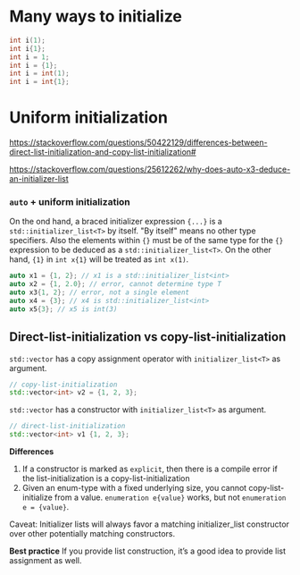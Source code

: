 # Many ways to initialize
```cpp
int i(1);
int i{1};
int i = 1;
int i = {1};
int i = int(1);
int i = int{1};
```

# Uniform initialization
https://stackoverflow.com/questions/50422129/differences-between-direct-list-initialization-and-copy-list-initialization#

https://stackoverflow.com/questions/25612262/why-does-auto-x3-deduce-an-initializer-list

### `auto` + uniform initialization
On the ond hand, a braced initializer expression `{...}` is a `std::initializer_list<T>` by itself. "By itself" means no other type specifiers. Also the elements within `{}` must be of the same type for the `{}` expression to be deduced as a `std::initializer_list<T>`. On the other hand, `{1}` in `int x{1}` will be treated as `int x(1)`. 
```cpp
auto x1 = {1, 2}; // x1 is a std::initializer_list<int>
auto x2 = {1, 2.0}; // error, cannot determine type T
auto x3{1, 2}; // error, not a single element
auto x4 = {3}; // x4 is std::initializer_list<int>
auto x5{3}; // x5 is int(3)
```

## Direct-list-initialization vs copy-list-initialization

`std::vector` has a copy assignment operator with `initializer_list<T>` as argument.
```cpp
// copy-list-initialization
std::vector<int> v2 = {1, 2, 3};
```

`std::vector` has a constructor with `initializer_list<T>` as argument.
```cpp
// direct-list-initialization
std::vector<int> v1 {1, 2, 3};
```

**Differences**
1. If a constructor is marked as `explicit`, then there is a compile error if the list-initialization is a copy-list-initialization
2. Given an enum-type with a fixed underlying size, you cannot copy-list-initialize from a value. `enumeration e{value}` works, but not `enumeration e = {value}`.

Caveat: Initializer lists will always favor a matching initializer_list constructor over other potentially matching constructors.

**Best practice**
If you provide list construction, it’s a good idea to provide list assignment as well.